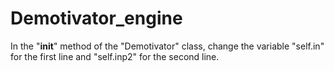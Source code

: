 # Demotivator_engine
In the "__init__" method of the "Demotivator" class, change the variable "self.in" for the first line and "self.inp2" for the second line.
